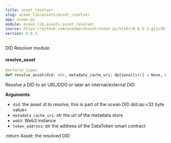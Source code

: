 ```yaml
---
title: asset_resolver
slug: ocean_lib/assets/asset_resolver
app: ocean.py
module: ocean_lib.assets.asset_resolver
source: https://github.com/oceanprotocol/ocean.py/blob/v0.8.5-1-g11c361d/ocean_lib/assets/asset_resolver.py
version: 0.8.5
---
```

DID Resolver module.

#### resolve\_asset

```python
@enforce_types
def resolve_asset(did: str, metadata_cache_uri: Optional[str] = None, web3: Optional[Web3] = None, token_address: Optional[str] = None) -> V3Asset
```

Resolve a DID to an URL/DDO or later an internal/external DID.

**Arguments**:

- `did`: the asset id to resolve, this is part of the ocean
DID did:op:<32 byte value>
- `metadata_cache_uri`: str the url of the metadata store
- `web3`: Web3 instance
- `token_address`: str the address of the DataToken smart contract

:return Asset: the resolved DID

